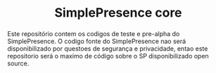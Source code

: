 <div align="center"> <h1>SimplePresence core</h1></div>


<h3>
</h3>

Este repositório contem os codigos de teste e pre-alpha do SimplePresence. O codigo fonte do SimplePresence nao será disponibilizado por questoes de segurança e privacidade, entao este repositorio será o maximo de código sobre o SP disponibilizado open source. 




